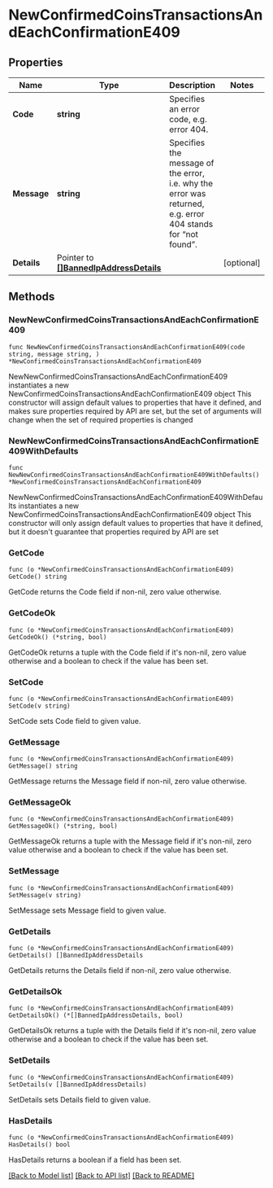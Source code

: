 # NewConfirmedCoinsTransactionsAndEachConfirmationE409

## Properties

Name | Type | Description | Notes
------------ | ------------- | ------------- | -------------
**Code** | **string** | Specifies an error code, e.g. error 404. | 
**Message** | **string** | Specifies the message of the error, i.e. why the error was returned, e.g. error 404 stands for “not found”. | 
**Details** | Pointer to [**[]BannedIpAddressDetails**](BannedIpAddressDetails.md) |  | [optional] 

## Methods

### NewNewConfirmedCoinsTransactionsAndEachConfirmationE409

`func NewNewConfirmedCoinsTransactionsAndEachConfirmationE409(code string, message string, ) *NewConfirmedCoinsTransactionsAndEachConfirmationE409`

NewNewConfirmedCoinsTransactionsAndEachConfirmationE409 instantiates a new NewConfirmedCoinsTransactionsAndEachConfirmationE409 object
This constructor will assign default values to properties that have it defined,
and makes sure properties required by API are set, but the set of arguments
will change when the set of required properties is changed

### NewNewConfirmedCoinsTransactionsAndEachConfirmationE409WithDefaults

`func NewNewConfirmedCoinsTransactionsAndEachConfirmationE409WithDefaults() *NewConfirmedCoinsTransactionsAndEachConfirmationE409`

NewNewConfirmedCoinsTransactionsAndEachConfirmationE409WithDefaults instantiates a new NewConfirmedCoinsTransactionsAndEachConfirmationE409 object
This constructor will only assign default values to properties that have it defined,
but it doesn't guarantee that properties required by API are set

### GetCode

`func (o *NewConfirmedCoinsTransactionsAndEachConfirmationE409) GetCode() string`

GetCode returns the Code field if non-nil, zero value otherwise.

### GetCodeOk

`func (o *NewConfirmedCoinsTransactionsAndEachConfirmationE409) GetCodeOk() (*string, bool)`

GetCodeOk returns a tuple with the Code field if it's non-nil, zero value otherwise
and a boolean to check if the value has been set.

### SetCode

`func (o *NewConfirmedCoinsTransactionsAndEachConfirmationE409) SetCode(v string)`

SetCode sets Code field to given value.


### GetMessage

`func (o *NewConfirmedCoinsTransactionsAndEachConfirmationE409) GetMessage() string`

GetMessage returns the Message field if non-nil, zero value otherwise.

### GetMessageOk

`func (o *NewConfirmedCoinsTransactionsAndEachConfirmationE409) GetMessageOk() (*string, bool)`

GetMessageOk returns a tuple with the Message field if it's non-nil, zero value otherwise
and a boolean to check if the value has been set.

### SetMessage

`func (o *NewConfirmedCoinsTransactionsAndEachConfirmationE409) SetMessage(v string)`

SetMessage sets Message field to given value.


### GetDetails

`func (o *NewConfirmedCoinsTransactionsAndEachConfirmationE409) GetDetails() []BannedIpAddressDetails`

GetDetails returns the Details field if non-nil, zero value otherwise.

### GetDetailsOk

`func (o *NewConfirmedCoinsTransactionsAndEachConfirmationE409) GetDetailsOk() (*[]BannedIpAddressDetails, bool)`

GetDetailsOk returns a tuple with the Details field if it's non-nil, zero value otherwise
and a boolean to check if the value has been set.

### SetDetails

`func (o *NewConfirmedCoinsTransactionsAndEachConfirmationE409) SetDetails(v []BannedIpAddressDetails)`

SetDetails sets Details field to given value.

### HasDetails

`func (o *NewConfirmedCoinsTransactionsAndEachConfirmationE409) HasDetails() bool`

HasDetails returns a boolean if a field has been set.


[[Back to Model list]](../README.md#documentation-for-models) [[Back to API list]](../README.md#documentation-for-api-endpoints) [[Back to README]](../README.md)


